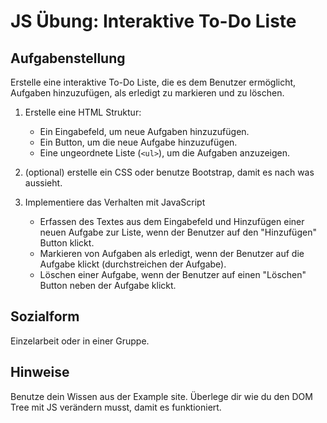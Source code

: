 # JS Übung: Interaktive To-Do Liste

## Aufgabenstellung
Erstelle eine interaktive To-Do Liste, die es dem Benutzer ermöglicht, Aufgaben hinzuzufügen, als erledigt zu markieren und zu löschen.

1. Erstelle eine HTML Struktur:
   - Ein Eingabefeld, um neue Aufgaben hinzuzufügen.
   - Ein Button, um die neue Aufgabe hinzuzufügen.
   - Eine ungeordnete Liste (`<ul>`), um die Aufgaben anzuzeigen.

2. (optional) erstelle ein CSS oder benutze Bootstrap, damit es nach was aussieht.

3. Implementiere das Verhalten mit JavaScript
   - Erfassen des Textes aus dem Eingabefeld und Hinzufügen einer neuen Aufgabe zur Liste, wenn der Benutzer auf den "Hinzufügen" Button klickt.
   - Markieren von Aufgaben als erledigt, wenn der Benutzer auf die Aufgabe klickt (durchstreichen der Aufgabe).
   - Löschen einer Aufgabe, wenn der Benutzer auf einen "Löschen" Button neben der Aufgabe klickt.

## Sozialform
Einzelarbeit oder in einer Gruppe.

## Hinweise
Benutze dein Wissen aus der Example site.
Überlege dir wie du den DOM Tree mit JS verändern musst, damit es funktioniert.